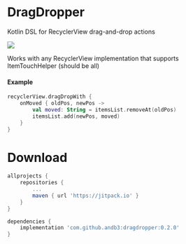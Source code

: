 # DragDropper
Kotlin DSL for RecyclerView drag-and-drop actions

[![](https://jitpack.io/v/andb3/DragDropper.svg)](https://jitpack.io/#andb3/DragDropper)

Works with any RecyclerView implementation that supports ItemTouchHelper (should be all)

#### Example
```kotlin
recyclerView.dragDropWith {
    onMoved { oldPos, newPos ->
        val moved: String = itemsList.removeAt(oldPos)
        itemsList.add(newPos, moved)
    }
}
```

# Download

```groovy
allprojects {
    repositories {
        ...
        maven { url 'https://jitpack.io' }
    }
}
```

```groovy
dependencies {
    implementation 'com.github.andb3:dragdropper:0.2.0'
}
```